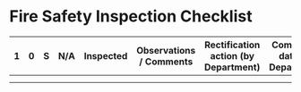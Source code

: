 # Fire Safety Inspection Checklist

| 1| 0| S| N/A | Inspected | Observations / Comments | Rectification action (by Department) | Completion date (by Department) |
|---|---|--|---|-----------|-------------------------|-------------------------------------|---------------------------------|
|           |           |                         |                                     |                                 |
|           |           |                         |                                     |                                 |

